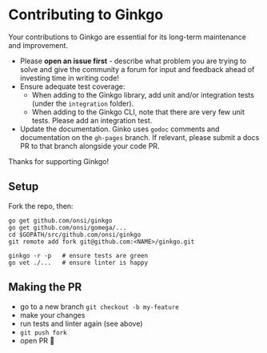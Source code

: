 # Contributing to Ginkgo

Your contributions to Ginkgo are essential for its long-term maintenance and improvement.

- Please **open an issue first** - describe what problem you are trying to solve and give the community a forum for input and feedback ahead of investing time in writing code!
- Ensure adequate test coverage:
    - When adding to the Ginkgo library, add unit and/or integration tests (under the `integration` folder).
    - When adding to the Ginkgo CLI, note that there are very few unit tests.  Please add an integration test.
- Update the documentation. Ginko uses `godoc` comments and documentation on the `gh-pages` branch.
  If relevant, please submit a docs PR to that branch alongside your code PR.

Thanks for supporting Ginkgo!

## Setup

Fork the repo, then:

```
go get github.com/onsi/ginkgo
go get github.com/onsi/gomega/...
cd $GOPATH/src/github.com/onsi/ginkgo
git remote add fork git@github.com:<NAME>/ginkgo.git

ginkgo -r -p   # ensure tests are green
go vet ./...   # ensure linter is happy
```

## Making the PR
 - go to a new branch `git checkout -b my-feature`
 - make your changes
 - run tests and linter again (see above)
 - `git push fork`
 - open PR 🎉

